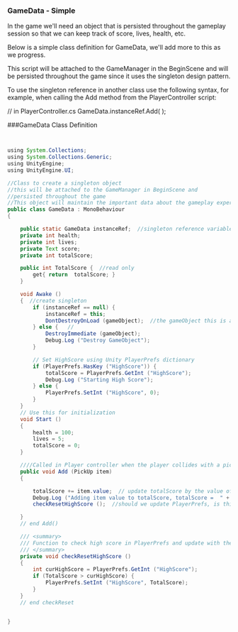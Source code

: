 ### GameData - Simple

In the game we'll need an object that is persisted throughout the gameplay session so that we can keep track of score, lives, health, etc.  

Below is a simple class definition for GameData, we'll add more to this as we progress.

This script will be attached to the GameManager in the BeginScene and will be persisted throughout the game since it uses the singleton design pattern.

To use the singleton reference in another class use the following syntax, for example, when calling the Add method from the PlayerController script:

// in PlayerController.cs
GameData.instanceRef.Add( );



###GameData Class Definition

```java


using System.Collections;
using System.Collections.Generic;
using UnityEngine;
using UnityEngine.UI;

//Class to create a singleton object
//this will be attached to the GameManager in BeginScene and
//persisted throughout the game
//This object will maintain the important data about the gameplay experience
public class GameData : MonoBehaviour
{

	public static GameData instanceRef;  //singleton reference variable
	private int health;
	private int lives;
	private Text score;
	private int totalScore;

	public int TotalScore {  //read only
		get{ return  totalScore; }
	}

	void Awake ()
	{  //create singleton
		if (instanceRef == null) {
			instanceRef = this;
			DontDestroyOnLoad (gameObject);  //the gameObject this is attached to 
		} else {   //
			DestroyImmediate (gameObject);   
			Debug.Log ("Destroy GameObject");
		}

		// Set HighScore using Unity PlayerPrefs dictionary
		if (PlayerPrefs.HasKey ("HighScore")) {
			totalScore = PlayerPrefs.GetInt ("HighScore");
			Debug.Log ("Starting High Score");
		} else {
			PlayerPrefs.SetInt ("HighScore", 0);
		}
	}
	// Use this for initialization
	void Start ()
	{
		health = 100;
		lives = 5;
		totalScore = 0;
	}

	////Called in Player controller when the player collides with a pickup    
	public void Add (PickUp item)
	{

		totalScore += item.value;  // update totalScore by the value of this current item
		Debug.Log ("Adding item value to totalScore, totalScore =  " + totalScore);
		checkResetHighScore ();  //should we update PlayerPrefs, is this the alltime high score?

	}
	// end Add()

	/// <summary>
	/// Function to check high score in PlayerPrefs and update with the current high score if necessary
	/// </summary>
	private void checkResetHighScore ()
	{
		int curHighScore = PlayerPrefs.GetInt ("HighScore");
		if (TotalScore > curHighScore) {
			PlayerPrefs.SetInt ("HighScore", TotalScore);
		}
	}
	// end checkReset


}



```